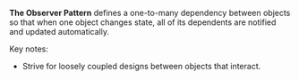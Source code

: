 **The Observer Pattern** defines a one-to-many dependency between objects so that when one object changes state, all of its dependents are notified and updated automatically.

Key notes:

- Strive for loosely coupled designs between objects that interact.
